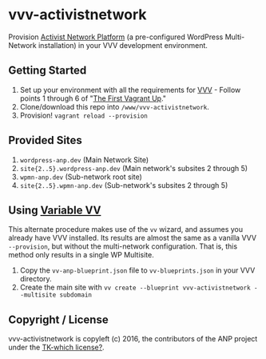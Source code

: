 # vvv-activistnetwork

Provision [Activist Network Platform](https://glocal.coop/activist-network-platform/) (a pre-configured WordPress Multi-Network installation) in your VVV development environment.

## Getting Started

1. Set up your environment with all the requirements for [VVV](https://github.com/Varying-Vagrant-Vagrants/VVV) - Follow points 1 through 6 of "[The First Vagrant Up](https://github.com/Varying-Vagrant-Vagrants/VVV#the-first-vagrant-up)."
1. Clone/download this repo into `/www/vvv-activistnetwork`.
1. Provision! `vagrant reload --provision`

## Provided Sites

1. `wordpress-anp.dev` (Main Network Site)
1. `site{2..5}.wordpress-anp.dev` (Main network's subsites 2 through 5)
1. `wpmn-anp.dev` (Sub-network root site)
1. `site{2..5}.wpmn-anp.dev` (Sub-network's subsites 2 through 5)

## Using [Variable VV](https://github.com/bradp/vv)

This alternate procedure makes use of the `vv` wizard, and assumes you already have VVV installed. Its results are almost the same as a vanilla VVV `--provision`, but without the multi-network configuration. That is, this method only results in a single WP Multisite.

1. Copy the `vv-anp-blueprint.json` file to `vv-blueprints.json` in your VVV directory.
1. Create the main site with `vv create --blueprint vvv-activistnetwork --multisite subdomain`

## Copyright / License

vvv-activistnetwork is copyleft (c) 2016, the contributors of the ANP project under the [TK-which license?](LICENSE).
